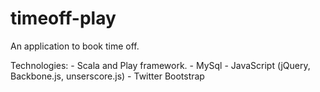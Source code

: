 timeoff-play
============

An application to book time off.

Technologies:
	- Scala and Play framework.
	- MySql
	- JavaScript (jQuery, Backbone.js, unserscore.js)
	- Twitter Bootstrap